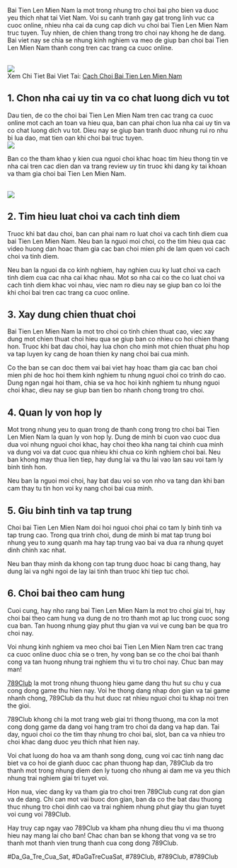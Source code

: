 <p>Bai Tien Len Mien Nam la mot trong nhung tro choi bai pho bien va duoc yeu thich nhat tai Viet Nam. Voi su canh tranh gay gat trong linh vuc ca cuoc online, nhieu nha cai da cung cap dich vu choi bai Tien Len Mien Nam truc tuyen. Tuy nhien, de chien thang trong tro choi nay khong he de dang. Bai viet nay se chia se nhung kinh nghiem va meo de giup ban choi bai Tien Len Mien Nam thanh cong tren cac trang ca cuoc online.</p><br><img src="https://789clubwin.org/wp-content/uploads/2025/04/Gioi-thieu-so-luoc-ve-bai-tien-len-mien-nam.png"></br>
Xem Chi Tiet Bai Viet Tai: <a href="https://789clubwin.org/cach-choi-bai-tien-len-mien-nam/">Cach Choi Bai Tien Len Mien Nam</a><h2>1. Chon nha cai uy tin va co chat luong dich vu tot</h2><p>Dau tien, de co the choi bai Tien Len Mien Nam tren cac trang ca cuoc online mot cach an toan va hieu qua, ban can phai chon lua nha cai uy tin va co chat luong dich vu tot. Dieu nay se giup ban tranh duoc nhung rui ro nhu bi lua dao, mat tien oan khi choi bai truc tuyen.<br><img src="https://789clubwin.org/wp-content/uploads/2025/04/Cach-Choi-Bai-Tien-Len-Mien-Nam-Chi-Tiet-Va-De-Hieu-Nhat.png"></br><p>Ban co the tham khao y kien cua nguoi choi khac hoac tim hieu thong tin ve nha cai tren cac dien dan va trang review uy tin truoc khi dang ky tai khoan va tham gia choi bai Tien Len Mien Nam.</p><br><img src="https://789clubwin.org/wp-content/uploads/2025/04/Nhung-luat-choi-dac-biet-trong-tien-len-mien-nam-can-nho.png"></br><h2>2. Tim hieu luat choi va cach tinh diem</h2><p>Truoc khi bat dau choi, ban can phai nam ro luat choi va cach tinh diem cua bai Tien Len Mien Nam. Neu ban la nguoi moi choi, co the tim hieu qua cac video huong dan hoac tham gia cac ban choi mien phi de lam quen voi cach choi va tinh diem.<p>Neu ban la nguoi da co kinh nghiem, hay nghien cuu ky luat choi va cach tinh diem cua cac nha cai khac nhau. Mot so nha cai co the co luat choi va cach tinh diem khac voi nhau, viec nam ro dieu nay se giup ban co loi the khi choi bai tren cac trang ca cuoc online.</p><h2>3. Xay dung chien thuat choi</h2><p>Bai Tien Len Mien Nam la mot tro choi co tinh chien thuat cao, viec xay dung mot chien thuat choi hieu qua se giup ban co nhieu co hoi chien thang hon. Truoc khi bat dau choi, hay lua chon cho minh mot chien thuat phu hop va tap luyen ky cang de hoan thien ky nang choi bai cua minh.<p>Co the ban se can doc them vai bai viet hay hoac tham gia cac ban choi mien phi de hoc hoi them kinh nghiem tu nhung nguoi choi co trinh do cao. Dung ngan ngai hoi tham, chia se va hoc hoi kinh nghiem tu nhung nguoi choi khac, dieu nay se giup ban tien bo nhanh chong trong tro choi.</p><h2>4. Quan ly von hop ly</h2><p>Mot trong nhung yeu to quan trong de thanh cong trong tro choi bai Tien Len Mien Nam la quan ly von hop ly. Dung de minh bi cuon vao cuoc dua dua voi nhung nguoi choi khac, hay choi theo kha nang tai chinh cua minh va dung voi va dat cuoc qua nhieu khi chua co kinh nghiem choi bai. Neu ban khong may thua lien tiep, hay dung lai va thu lai vao lan sau voi tam ly binh tinh hon.</p><p>Neu ban la nguoi moi choi, hay bat dau voi so von nho va tang dan khi ban cam thay tu tin hon voi ky nang choi bai cua minh.</p><h2>5. Giu binh tinh va tap trung</h2><p>Choi bai Tien Len Mien Nam doi hoi nguoi choi phai co tam ly binh tinh va tap trung cao. Trong qua trinh choi, dung de minh bi mat tap trung boi nhung yeu to xung quanh ma hay tap trung vao bai va dua ra nhung quyet dinh chinh xac nhat.</p><p>Neu ban thay minh da khong con tap trung duoc hoac bi cang thang, hay dung lai va nghi ngoi de lay lai tinh than truoc khi tiep tuc choi.</p><h2>6. Choi bai theo cam hung</h2><p>Cuoi cung, hay nho rang bai Tien Len Mien Nam la mot tro choi giai tri, hay choi bai theo cam hung va dung de no tro thanh mot ap luc trong cuoc song cua ban. Tan huong nhung giay phut thu gian va vui ve cung ban be qua tro choi nay.</p><p>Voi nhung kinh nghiem va meo choi bai Tien Len Mien Nam tren cac trang ca cuoc online duoc chia se o tren, hy vong ban se co the choi bai thanh cong va tan huong nhung trai nghiem thu vi tu tro choi nay. Chuc ban may man!</p><p><a href="https://789clubwin.org/">789Club</a> la mot trong nhung thuong hieu game dang thu hut su chu y cua cong dong game thu hien nay. Voi he thong dang nhap don gian va tai game nhanh chong, 789Club da thu hut duoc rat nhieu nguoi choi tu khap noi tren the gioi.

789Club khong chi la mot trang web giai tri thong thuong, ma con la mot cong dong game da dang voi hang tram tro choi da dang va hap dan. Tai day, nguoi choi co the tim thay nhung tro choi bai, slot, ban ca va nhieu tro choi khac dang duoc yeu thich nhat hien nay.

Voi chat luong do hoa va am thanh song dong, cung voi cac tinh nang dac biet va co hoi de gianh duoc cac phan thuong hap dan, 789Club da tro thanh mot trong nhung diem den ly tuong cho nhung ai dam me va yeu thich nhung trai nghiem giai tri tuyet voi.

Hon nua, viec dang ky va tham gia tro choi tren 789Club cung rat don gian va de dang. Chi can mot vai buoc don gian, ban da co the bat dau thuong thuc nhung tro choi dinh cao va trai nghiem nhung phut giay thu gian tuyet voi cung voi 789Club.

Hay truy cap ngay vao 789Club va kham pha nhung dieu thu vi ma thuong hieu nay mang lai cho ban! Chac chan ban se khong that vong va se tro thanh mot thanh vien trung thanh cua cong dong 789Club.</p>
#Da_Ga_Tre_Cua_Sat, #DaGaTreCuaSat, #789Club, #789Club, #789Club
